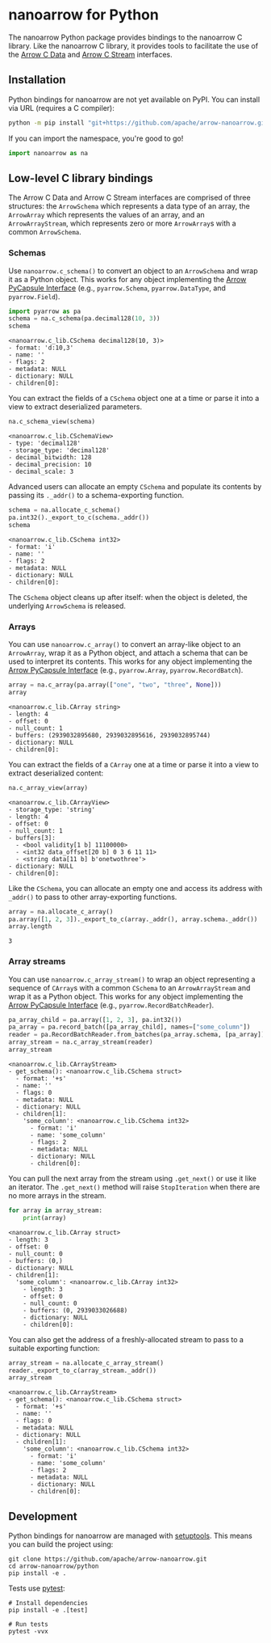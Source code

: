 <!---
  Licensed to the Apache Software Foundation (ASF) under one
  or more contributor license agreements.  See the NOTICE file
  distributed with this work for additional information
  regarding copyright ownership.  The ASF licenses this file
  to you under the Apache License, Version 2.0 (the
  "License"); you may not use this file except in compliance
  with the License.  You may obtain a copy of the License at

    http://www.apache.org/licenses/LICENSE-2.0

  Unless required by applicable law or agreed to in writing,
  software distributed under the License is distributed on an
  "AS IS" BASIS, WITHOUT WARRANTIES OR CONDITIONS OF ANY
  KIND, either express or implied.  See the License for the
  specific language governing permissions and limitations
  under the License.
-->

<!-- Render with jupyter nbconvert --to markdown README.ipynb -->

# nanoarrow for Python

The nanoarrow Python package provides bindings to the nanoarrow C library. Like
the nanoarrow C library, it provides tools to facilitate the use of the
[Arrow C Data](https://arrow.apache.org/docs/format/CDataInterface.html)
and [Arrow C Stream](https://arrow.apache.org/docs/format/CStreamInterface.html)
interfaces.

## Installation

Python bindings for nanoarrow are not yet available on PyPI. You can install via
URL (requires a C compiler):

```bash
python -m pip install "git+https://github.com/apache/arrow-nanoarrow.git#egg=nanoarrow&subdirectory=python"
```

If you can import the namespace, you're good to go!


```python
import nanoarrow as na
```

## Low-level C library bindings

The Arrow C Data and Arrow C Stream interfaces are comprised of three structures: the `ArrowSchema` which represents a data type of an array, the `ArrowArray` which represents the values of an array, and an `ArrowArrayStream`, which represents zero or more `ArrowArray`s with a common `ArrowSchema`.

### Schemas

Use `nanoarrow.c_schema()` to convert an object to an `ArrowSchema` and wrap it as a Python object. This works for any object implementing the [Arrow PyCapsule Interface](https://arrow.apache.org/docs/format/CDataInterface.html) (e.g., `pyarrow.Schema`, `pyarrow.DataType`, and `pyarrow.Field`).


```python
import pyarrow as pa
schema = na.c_schema(pa.decimal128(10, 3))
schema
```




    <nanoarrow.c_lib.CSchema decimal128(10, 3)>
    - format: 'd:10,3'
    - name: ''
    - flags: 2
    - metadata: NULL
    - dictionary: NULL
    - children[0]:



You can extract the fields of a `CSchema` object one at a time or parse it into a view to extract deserialized parameters.


```python
na.c_schema_view(schema)
```




    <nanoarrow.c_lib.CSchemaView>
    - type: 'decimal128'
    - storage_type: 'decimal128'
    - decimal_bitwidth: 128
    - decimal_precision: 10
    - decimal_scale: 3



Advanced users can allocate an empty `CSchema` and populate its contents by passing its `._addr()` to a schema-exporting function.


```python
schema = na.allocate_c_schema()
pa.int32()._export_to_c(schema._addr())
schema
```




    <nanoarrow.c_lib.CSchema int32>
    - format: 'i'
    - name: ''
    - flags: 2
    - metadata: NULL
    - dictionary: NULL
    - children[0]:



The `CSchema` object cleans up after itself: when the object is deleted, the underlying `ArrowSchema` is released.

### Arrays

You can use `nanoarrow.c_array()` to convert an array-like object to an `ArrowArray`, wrap it as a Python object, and attach a schema that can be used to interpret its contents. This works for any object implementing the [Arrow PyCapsule Interface](https://arrow.apache.org/docs/format/CDataInterface.html) (e.g., `pyarrow.Array`, `pyarrow.RecordBatch`).


```python
array = na.c_array(pa.array(["one", "two", "three", None]))
array
```




    <nanoarrow.c_lib.CArray string>
    - length: 4
    - offset: 0
    - null_count: 1
    - buffers: (2939032895680, 2939032895616, 2939032895744)
    - dictionary: NULL
    - children[0]:



You can extract the fields of a `CArray` one at a time or parse it into a view to extract deserialized content:


```python
na.c_array_view(array)
```




    <nanoarrow.c_lib.CArrayView>
    - storage_type: 'string'
    - length: 4
    - offset: 0
    - null_count: 1
    - buffers[3]:
      - <bool validity[1 b] 11100000>
      - <int32 data_offset[20 b] 0 3 6 11 11>
      - <string data[11 b] b'onetwothree'>
    - dictionary: NULL
    - children[0]:



Like the `CSchema`, you can allocate an empty one and access its address with `_addr()` to pass to other array-exporting functions.


```python
array = na.allocate_c_array()
pa.array([1, 2, 3])._export_to_c(array._addr(), array.schema._addr())
array.length
```




    3



### Array streams

You can use `nanoarrow.c_array_stream()` to wrap an object representing a sequence of `CArray`s with a common `CSchema` to an `ArrowArrayStream` and wrap it as a Python object. This works for any object implementing the [Arrow PyCapsule Interface](https://arrow.apache.org/docs/format/CDataInterface.html) (e.g., `pyarrow.RecordBatchReader`).


```python
pa_array_child = pa.array([1, 2, 3], pa.int32())
pa_array = pa.record_batch([pa_array_child], names=["some_column"])
reader = pa.RecordBatchReader.from_batches(pa_array.schema, [pa_array])
array_stream = na.c_array_stream(reader)
array_stream
```




    <nanoarrow.c_lib.CArrayStream>
    - get_schema(): <nanoarrow.c_lib.CSchema struct>
      - format: '+s'
      - name: ''
      - flags: 0
      - metadata: NULL
      - dictionary: NULL
      - children[1]:
        'some_column': <nanoarrow.c_lib.CSchema int32>
          - format: 'i'
          - name: 'some_column'
          - flags: 2
          - metadata: NULL
          - dictionary: NULL
          - children[0]:



You can pull the next array from the stream using `.get_next()` or use it like an iterator. The `.get_next()` method will raise `StopIteration` when there are no more arrays in the stream.


```python
for array in array_stream:
    print(array)
```

    <nanoarrow.c_lib.CArray struct>
    - length: 3
    - offset: 0
    - null_count: 0
    - buffers: (0,)
    - dictionary: NULL
    - children[1]:
      'some_column': <nanoarrow.c_lib.CArray int32>
        - length: 3
        - offset: 0
        - null_count: 0
        - buffers: (0, 2939033026688)
        - dictionary: NULL
        - children[0]:


You can also get the address of a freshly-allocated stream to pass to a suitable exporting function:


```python
array_stream = na.allocate_c_array_stream()
reader._export_to_c(array_stream._addr())
array_stream
```




    <nanoarrow.c_lib.CArrayStream>
    - get_schema(): <nanoarrow.c_lib.CSchema struct>
      - format: '+s'
      - name: ''
      - flags: 0
      - metadata: NULL
      - dictionary: NULL
      - children[1]:
        'some_column': <nanoarrow.c_lib.CSchema int32>
          - format: 'i'
          - name: 'some_column'
          - flags: 2
          - metadata: NULL
          - dictionary: NULL
          - children[0]:



## Development

Python bindings for nanoarrow are managed with [setuptools](https://setuptools.pypa.io/en/latest/index.html).
This means you can build the project using:

```shell
git clone https://github.com/apache/arrow-nanoarrow.git
cd arrow-nanoarrow/python
pip install -e .
```

Tests use [pytest](https://docs.pytest.org/):

```shell
# Install dependencies
pip install -e .[test]

# Run tests
pytest -vvx
```
